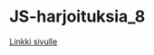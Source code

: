 # JS-harjoituksia_8


<a href="http://users.metropolia.fi/~kimbj/JS8/index.html">Linkki sivulle</a>
